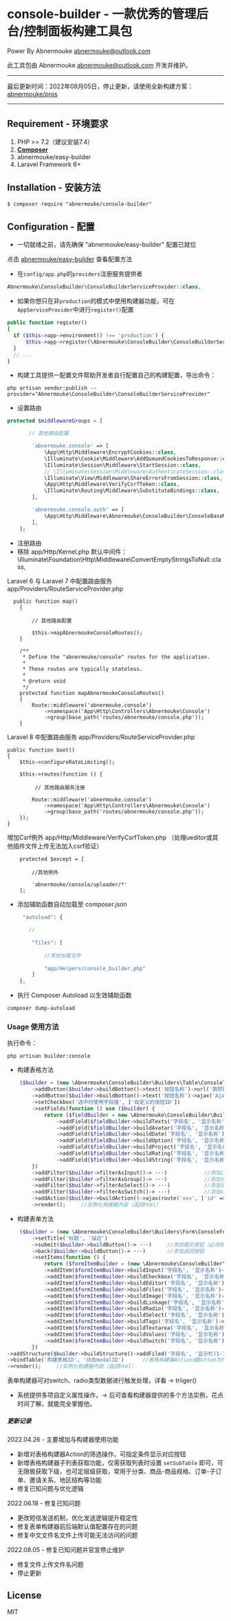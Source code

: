 # console-builder - 一款优秀的管理后台/控制面板构建工具包

 Power By Abnermouke <abnermouke@outlook.com>

 此工具包由 Abnermouke <abnermouke@outlook.com> 开发并维护。

----

最后更新时间：2022年08月05日，停止更新，请使用全新构建方案：[abnermouke/pros](https://github.com/abnermouke/pros)

---


## Requirement - 环境要求

1. PHP >= 7.2（建议安装7.4）
2. **[Composer](https://getcomposer.org/)**
3. abnermouke/easy-builder
4. Laravel Framework 6+



## Installation - 安装方法

```shell
$ composer require "abnermouke/console-builder"
```

## Configuration - 配置

- 一切就绪之前，请先确保 "abnermouke/easy-builder" 配置已就位

点击 [abnermouke/easy-builder](https://github.com/abnermouke/easy-builder) 查看配置方法


- 在`config/app.php`的`providers`注册服务提供者

```php
Abnermouke\ConsoleBuilder\ConsoleBuilderServiceProvider::class,
```
- 如果你想只在非`production`的模式中使用构建器功能，可在`AppServiceProvider`中进行`register()`配置

```php
public function register()
{
  if ($this->app->environment() !== 'production') {
      $this->app->register(\Abnermouke\ConsoleBuilder\ConsoleBuilderServiceProvider::class);
  }
  // ...
}
```

-  构建工具提供一配置文件帮助开发者自行配置自己的构建配置，导出命令：

```shell
php artisan vendor:publish --provider="Abnermouke\ConsoleBuilder\ConsoleBuilderServiceProvider"
```


- 设置路由 
```php
protected $middlewareGroups = [

       // 其他路由配置

        'abnermouke.console' => [
            \App\Http\Middleware\EncryptCookies::class,
            \Illuminate\Cookie\Middleware\AddQueuedCookiesToResponse::class,
            \Illuminate\Session\Middleware\StartSession::class,
            // \Illuminate\Session\Middleware\AuthenticateSession::class,
            \Illuminate\View\Middleware\ShareErrorsFromSession::class,
            \App\Http\Middleware\VerifyCsrfToken::class,
            \Illuminate\Routing\Middleware\SubstituteBindings::class,
        ],

        'abnermouke.console.auth' => [
            \App\Http\Middleware\Abnermouke\ConsoleBuilder\ConsoleBaseMiddleware::class
        ],
    ];

```
- 注册路由
- 移除 app/Http/Kernel.php 默认中间件：\Illuminate\Foundation\Http\Middleware\ConvertEmptyStringsToNull::class,

Laravel 6 与 Laravel 7 中配置路由服务 app/Providers/RouteServiceProvider.php

```
  public function map()
    {
        
        // 其他路由配置

        $this->mapAbnermoukeConsoleRoutes();
    }

    /**
     * Define the "abnermouke/console" routes for the application.
     *
     * These routes are typically stateless.
     *
     * @return void
     */
    protected function mapAbnermoukeConsoleRoutes()
    {
        Route::middleware('abnermouke.console')
            ->namespace('App\Http\Controllers\Abnermouke\Console')
            ->group(base_path('routes/abnermouke/console.php'));
    }
```

Laravel 8 中配置路由服务 app/Providers/RouteServiceProvider.php

```
public function boot()
{
    $this->configureRateLimiting();
    
    $this->routes(function () {
    
         // 其他路由服务注册

        Route::middleware('abnermouke.console')
            ->namespace('App\Http\Controllers\Abnermouke\Console')
            ->group(base_path('routes/abnermouke/console.php'));
    });
}
```

增加Csrf例外 app/Http/Middleware/VerifyCsrfToken.php （处理ueditor或其他插件文件上传无法加入csrf验证）

```
    protected $except = [
        
        //其他例外
    
        'abnermouke/console/uploader/*'
    ];
```

- 添加辅助函数自动加载至 composer.json

```php
     "autoload": {
       
       // 
        
        "files": [
            
            //其他加载文件
            
            "app/Helpers/console_builder.php"
        ]
    },
```

- 执行 Composer Autoload 以生效辅助函数

```shell
composer dump-autoload
```


### Usage 使用方法

执行命令：
```shell
php artisan builder:console
```

- 构建表格方法

```php
    ($builder = (new \Abnermouke\ConsoleBuilder\Builders\Table\ConsoleTableBuilder('__LIST_QUERY_URL__')))
        ->addButton($builder->buildBotton()->text('按钮名称')->url('跳转链接', '请求方式', true)->confirm_before_query('跳转前确认提示')->theme('primary')->id_suffix('自定义ID')->icon('自定义图标'))
        ->addButton($builder->buildBotton()->text('按钮名称')->ajax('Ajax跳转链接', '请求方式'))
        ->setCheckbox('选中时使用字段值', ['自定义的按钮ID'])
        ->setFields(function () use ($builder) {
            return ($fieldBuilder = new \Abnermouke\ConsoleBuilder\Builders\Table\Tools\TableFieldsBuilder())
                ->addField($fieldBuilder->buildTexts('字段名', '显示名称')-> ···)      //双行文本字段
                ->addField($fieldBuilder->buildAvatar('字段名', '显示名称')-> ···)     //多头像显示字段
                ->addField($fieldBuilder->buildDate('字段名', '显示名称')-> ···)       //日期显示字段
                ->addField($fieldBuilder->buildOption('字段名', '显示名称')-> ···)     //选项显示字段
                ->addField($fieldBuilder->buildProject('字段名', '显示名称')-> ···)    //详细介绍显示字段
                ->addField($fieldBuilder->buildRating('字段名', '显示名称')-> ···)     //评分显示字段
                ->addField($fieldBuilder->buildString('字段名', '显示名称')-> ···)     //字符串显示字段
        })
        ->addFilter($builder->filterAsInput()-> ···)            //添加input筛选项
        ->addFilter($builder->filterAsGroup()-> ···)            //添加分组选择筛选项
        ->addFilter($builder->filterAsSelect()-> ···)           //添加选择框筛选想
        ->addFilter($builder->filterAsSwitch()-> ···)           //添加switch形式筛选想
        ->addAction($builder->buildAction()->ajax(route('xxx', ['id' => '__ID__']))-> ···)      //添加数据操作（系统将自动转换当前栏字段为id的值替换__ID__，可设置多个替换字段）
        ->render();     //实例化构建器内容（返回html）
```

- 构建表单方法

```php
    ($builder = (new \Abnermouke\ConsoleBuilder\Builders\Form\ConsoleFormBuilder()))
        ->setTitle('标题', '描述')
        ->submit($builder->buildButton()-> ···)     //添加提交按钮（必须存在）
        ->back($builder->buildButton()-> ···)       //添加返回按钮
        ->setItems(function () {
            return ($formItemBuilder = (new \Abnermouke\ConsoleBuilder\Builders\Form\Tools\FormItemsBuilder()))
            ->addItem($formItemBuilder->buildInput('字段名', '显示名称')-> ···)        //input文本框
            ->addItem($formItemBuilder->buildCheckbox('字段名', '显示名称')-> ···)     //checkbox多选
            ->addItem($formItemBuilder->buildEditor('字段名', '显示名称')-> ···)       //富文本编辑器，ueditor、ck_Editor
            ->addItem($formItemBuilder->buildFiles('字段名', '显示名称')-> ···)        //文件上传（可批量上传）
            ->addItem($formItemBuilder->buildImage('字段名', '显示名称')-> ···)        //单图上传
            ->addItem($formItemBuilder->buildLinkage('字段名', '显示名称', 'JSON文件地址')-> ···)      ///N级联动
            ->addItem($formItemBuilder->buildRadio('字段名', '显示名称')->trigger('选中值', ['选中时显示字段', '未选中时不会显示'])-> ···)        //单选框
            ->addItem($formItemBuilder->buildSelect('字段名', '显示名称')-> ···)       //选择框
            ->addItem($formItemBuilder->buildTags('字段名', '显示名称')-> ···)         //标签
            ->addItem($formItemBuilder->buildTextarea('字段名', '显示名称')-> ···)     //文本域
            ->addItem($formItemBuilder->buildValues('字段名', '显示名称')-> ···)       //自定义结构类型（常用于答题、商品属性等）
            ->addItem($formItemBuilder->buildSwitch('字段名', '显示名称')->on('开启时使用值', ['开启时显示字段', 'switch关闭时不会显示'])->off('关闭时使用值', ['关闭时显示字段', 'switch开启时不会显示'])-> ···);      //switch开关
        })
->addStructure($builder->buildStructure()->addFiled('字段名', '显示栏(1-12)')->addFiled(···)->···)        //每一个结构块中可添加多个字段并自定义显示宽度比例（基于bootstrap col）
->bindTable('构建表格ID', '动态modalID')      //表格构建器Action或Button为form类型时使用
->render();     //实例化构建器内容（返回html）
```


表单构建器可对switch、radio类型数据进行触发处理，详看 -> triiger()

- 系统提供多项自定义属性操作，-> 后可查看构建器提供的多个方法实例，花点时间了解，就能完全掌握他。



##### 更新记录

2022.04.26 - 主要增加与构建器使用功能

- 新增对表格构建器Action的筛选操作，可指定条件显示对应按钮
- 新增表格构建器子列表获取功能，仅需获取列表时设置 `setSubTable` 即可，可无限极获取下级，也可定层级获取，常用于分类、商品-商品规格、订单-子订单、邀请关系、地区结构等功能
- 修复已知问题与优化逻辑

2022.06.18 - 修复已知问题

- 更改短信发送机制，优化发送逻辑提升稳定性
- 修复表单构建器前后端默认值配置存在的问题
- 修复中文文件名文件上传可能无法访问的问题

2022.08.05 - 修复已知问题并官宣停止维护

- 修复文件上传文件名问题
- 停止更新

## License

MIT
